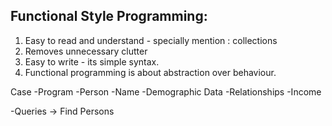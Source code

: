 
Functional Style Programming:
------------------------------

1. Easy to read and understand - specially mention : collections
2. Removes unnecessary clutter
3. Easy to write - its simple syntax.
4. Functional programming is about abstraction over behaviour.


Case
-Program
 -Person
 	-Name
 	-Demographic Data
 	-Relationships
 	-Income
 	
-Queries -> Find Persons 
